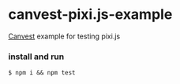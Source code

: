 # canvest-pixi.js-example
[Canvest](https://github.com/TyrealGray/Canvest) example for testing pixi.js

### install and run
```
$ npm i && npm test
```
